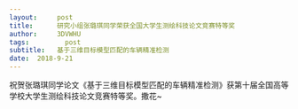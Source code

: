 ```yaml
---
layout:     post
title:      研究小组张璐琪同学荣获全国大学生测绘科技论文竞赛特等奖
author:     3DVWHU
tags: 		  post
subtitle:   基于三维目标模型匹配的车辆精准检测 
date:  2018-9-21 
---
```



祝贺张璐琪同学论文《基于三维目标模型匹配的车辆精准检测》获第十届全国高等学校大学生测绘科技论文竞赛特等奖。撒花~



